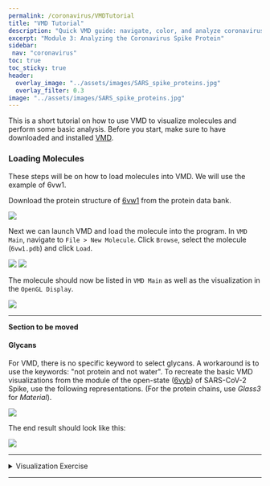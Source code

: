 ```yaml
---
permalink: /coronavirus/VMDTutorial
title: "VMD Tutorial"
description: "Quick VMD guide: navigate, color, and analyze coronavirus spike structures, use selection commands, and create movies for presentations."
excerpt: "Module 3: Analyzing the Coronavirus Spike Protein"
sidebar:
 nav: "coronavirus"
toc: true
toc_sticky: true
header:
  overlay_image: "../assets/images/SARS_spike_proteins.jpg"
  overlay_filter: 0.3
image: "../assets/images/SARS_spike_proteins.jpg"
---
```


This is a short tutorial on how to use VMD to visualize molecules and perform some basic analysis. Before you start, make sure to have downloaded and installed <a href="https://www.ks.uiuc.edu/Development/Download/download.cgi?PackageName=VMD" target="_blank">VMD</a>.

### Loading Molecules

These steps will be on how to load molecules into VMD. We will use the example of 6vw1.

Download the protein structure of <a href="https://www.rcsb.org/structure/6vw1" target="_blank">6vw1</a> from the protein data bank.

<img src="../_pages/coronavirus/files/Ridge%20Tutorial/Ridge0.png">

Next we can launch VMD and load the molecule into the program. In `VMD Main`, navigate to `File > New Molecule`. Click `Browse`, select the molecule (`6vw1.pdb`) and click `Load`.

<img src="../_pages/coronavirus/files/Ridge%20Tutorial/Ridge1.png">
<img src="../_pages/coronavirus/files/Ridge%20Tutorial/Ridge2.png">

The molecule should now be listed in `VMD Main` as well as the visualization in the `OpenGL Display`.

<img src="../_pages/coronavirus/files/Ridge%20Tutorial/Ridge3.png">

<hr>

**Section to be moved**

#### Glycans

For VMD, there is no specific keyword to select glycans. A workaround is to use the keywords: "not protein and not water". To recreate the basic VMD visualizations from the module of the open-state (<a href="https://www.rcsb.org/structure/6VYB" target="_blank">6vyb</a>) of SARS-CoV-2 Spike, use the following representations. (For the protein chains, use *Glass3* for *Material*).

<img src="../_pages/coronavirus/files/GlycanImage1.png">

The end result should look like this:

<img src="../_pages/coronavirus/files/GlycanImage2.png">

<hr>

<details>
 <summary>Visualization Exercise</summary>
 Try to recreate the visualization of Hotspot31 for SARS-CoV-2 (same molecule as the tutorial). The important residues and their corresponding colors are listed on the left.

 <img src="../_pages/coronavirus/files/Hotspot31.png">
</details>

<hr>
